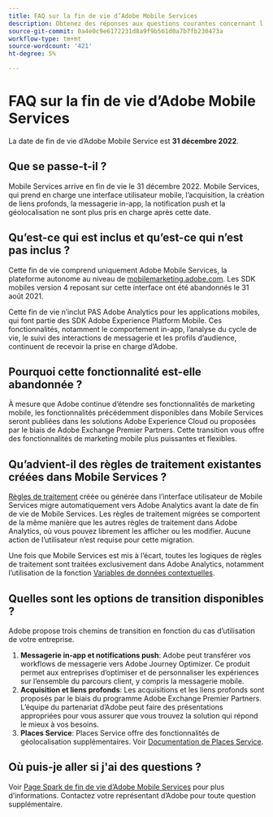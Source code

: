 ```yaml
---
title: FAQ sur la fin de vie d’Adobe Mobile Services
description: Obtenez des réponses aux questions courantes concernant l’annonce de fin de vie d’Adobe Mobile Services.
source-git-commit: 0a4e0c9e6172231d8a9f9b561d0a7b7fb230473a
workflow-type: tm+mt
source-wordcount: '421'
ht-degree: 5%

---
```


# FAQ sur la fin de vie d’Adobe Mobile Services

La date de fin de vie d’Adobe Mobile Service est **31 décembre 2022**.

## Que se passe-t-il ?

Mobile Services arrive en fin de vie le 31 décembre 2022. Mobile Services, qui prend en charge une interface utilisateur mobile, l’acquisition, la création de liens profonds, la messagerie in-app, la notification push et la géolocalisation ne sont plus pris en charge après cette date.

## Qu’est-ce qui est inclus et qu’est-ce qui n’est pas inclus ?

Cette fin de vie comprend uniquement Adobe Mobile Services, la plateforme autonome au niveau de [mobilemarketing.adobe.com](https://mobilemarketing.adobe.com). Les SDK mobiles version 4 reposant sur cette interface ont été abandonnés le 31 août 2021.

Cette fin de vie n’inclut PAS Adobe Analytics pour les applications mobiles, qui font partie des SDK Adobe Experience Platform Mobile. Ces fonctionnalités, notamment le comportement in-app, l’analyse du cycle de vie, le suivi des interactions de messagerie et les profils d’audience, continuent de recevoir la prise en charge d’Adobe.

## Pourquoi cette fonctionnalité est-elle abandonnée ?

À mesure que Adobe continue d’étendre ses fonctionnalités de marketing mobile, les fonctionnalités précédemment disponibles dans Mobile Services seront publiées dans les solutions Adobe Experience Cloud ou proposées par le biais de Adobe Exchange Premier Partners. Cette transition vous offre des fonctionnalités de marketing mobile plus puissantes et flexibles.

## Qu’advient-il des règles de traitement existantes créées dans Mobile Services ?

[Règles de traitement](https://experienceleague.adobe.com/docs/analytics/admin/admin-tools/processing-rules/processing-rules.html?lang=fr) créée ou générée dans l’interface utilisateur de Mobile Services migre automatiquement vers Adobe Analytics avant la date de fin de vie de Mobile Services. Les règles de traitement migrées se comportent de la même manière que les autres règles de traitement dans Adobe Analytics, où vous pouvez librement les afficher ou les modifier. Aucune action de l’utilisateur n’est requise pour cette migration.

Une fois que Mobile Services est mis à l’écart, toutes les logiques de règles de traitement sont traitées exclusivement dans Adobe Analytics, notamment l’utilisation de la fonction [Variables de données contextuelles](https://experienceleague.adobe.com/docs/analytics/implementation/vars/page-vars/contextdata.html?lang=fr).

## Quelles sont les options de transition disponibles ?

Adobe propose trois chemins de transition en fonction du cas d’utilisation de votre entreprise.

1. **Messagerie in-app et notifications push**: Adobe peut transférer vos workflows de messagerie vers Adobe Journey Optimizer. Ce produit permet aux entreprises d’optimiser et de personnaliser les expériences sur l’ensemble du parcours client, y compris la messagerie mobile.
1. **Acquisition et liens profonds**: Les acquisitions et les liens profonds sont proposés par le biais du programme Adobe Exchange Premier Partners. L’équipe du partenariat d’Adobe peut faire des présentations appropriées pour vous assurer que vous trouvez la solution qui répond le mieux à vos besoins.
1. **Places Service**: Places Service offre des fonctionnalités de géolocalisation supplémentaires. Voir [Documentation de Places Service](https://experienceleague.adobe.com/docs/places/using/home.html?lang=fr).

## Où puis-je aller si j&#39;ai des questions ?

Voir [Page Spark de fin de vie d’Adobe Mobile Services](https://spark.adobe.com/page/C6D30y09zaRpD/) pour plus d’informations. Contactez votre représentant d’Adobe pour toute question supplémentaire.
